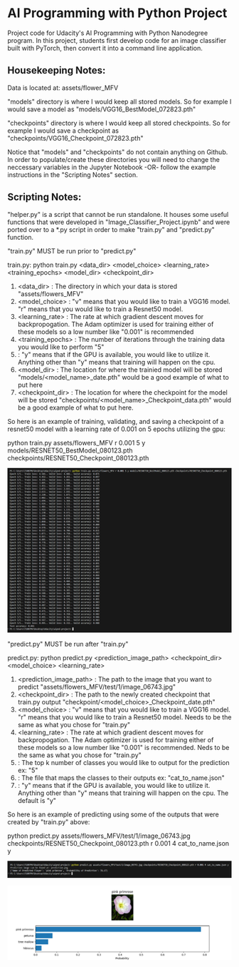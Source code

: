 # AI Programming with Python Project

Project code for Udacity's AI Programming with Python Nanodegree program. In this project, students first develop code for an image classifier built with PyTorch, then convert it into a command line application.

## Housekeeping Notes:

Data is located at: assets/flower_MFV

"models" directory is where I would keep all stored models. So for example I would save a model as "models/VGG16_BestModel_072823.pth"

"checkpoints" directory is where I would keep all stored checkpoints. So for example I would save a checkpoint as "checkpoints/VGG16_Checkpoint_072823.pth"

Notice that "models" and "checkpoints" do not contain anything on Github. In order to populate/create these directories you will need to change the neccessary variables in the Jupyter Notebook -OR- follow the example instructions in the "Scripting Notes" section.

## Scripting Notes:

"helper.py" is a script that cannot be run standalone. It houses some useful functions that were developed in "Image_Classifier_Project.ipynb" and were ported over to a *.py script in order to make "train.py" and "predict.py" function.

"train.py" MUST be run prior to "predict.py"

train.py: python train.py <data_dir> <model_choice> <learning_rate> <training_epochs> <gpu> <model_dir> <checkpoint_dir>
    
1. <data_dir> : The directory in which your data is stored "assets/flowers_MFV"
2. <model_choice> : "v" means that you would like to train a VGG16 model. "r" means that you would like to train a Resnet50 model.
3. <learning_rate> : The rate at which gradient descent moves for backpropogation. The Adam optimizer is used for training either of these models so a low number like "0.001" is recommended
4. <training_epochs> : The number of iterations through the training data you would like to perform "5"
5. <gpu> : "y" means that if the GPU is available, you would like to utilize it. Anything other than "y" means that training will happen on the cpu.
6. <model_dir> : The location for where the trainied model will be stored "models/<model_name>_date.pth" would be a good example of what to put here
7. <checkpoint_dir> : The location for where the checkpoint for the model will be stored "checkpoints/<model_name>_Checkpoint_data.pth" would be a good example of what to put here.

So here is an example of training, validating, and saving a checkpoint of a resnet50 model with a learning rate of 0.001 on 5 epochs utilizing the gpu:

python train.py assets/flowers_MFV r 0.001 5 y models/RESNET50_BestModel_080123.pth checkpoints/RESNET50_Checkpoint_080123.pth

![train.py Example Output](/screenshots/train_screenshot_output.png?raw=true "train.py Example Output")

"predict.py" MUST be run after "train.py"

predict.py: python predict.py <prediction_image_path> <checkpoint_dir> <model_choice> <learning_rate> <topk> <file> <gpu>

1. <prediction_image_path> : The path to the image that you want to predict "assets/flowers_MFV/test/1/image_06743.jpg"
2. <checkpoint_dir> : The path to the newly created checkpoint that train.py output "checkpoint/<model_choice>_Checkpoint_date.pth"
3. <model_choice> : "v" means that you would like to train a VGG16 model. "r" means that you would like to train a Resnet50 model. Needs to be the same as what you chose for "train.py"
4. <learning_rate> : The rate at which gradient descent moves for backpropogation. The Adam optimizer is used for training either of these models so a low number like "0.001" is recommended. Neds to be the same as what you chose for "train.py"
5. <topk> : The top k number of classes you would like to output for the prediction ex: "5"
6. <file> : The file that maps the classes to their outputs ex: "cat_to_name.json"
7. <gpu> : "y" means that if the GPU is available, you would like to utilize it. Anything other than "y" means that training will happen on the cpu. The default is "y"

So here is an example of predicting using some of the outputs that were created by "train.py" above:

python predict.py assets/flowers_MFV/test/1/image_06743.jpg checkpoints/RESNET50_Checkpoint_080123.pth r 0.001 4 cat_to_name.json y

![predict.py Example Output](/screenshots/predict_screenshot_output.png?raw=true "predict.py Example Output")

![prediction.png Example Output](/prediction.png?raw=true "prediction.png Example Output")